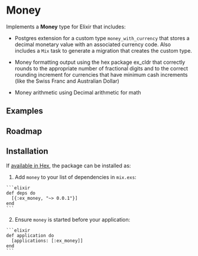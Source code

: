 # Money

Implements a **Money** type for Elixir that includes:

- Postgres extension for a custom type `money_with_currency` that stores a decimal monetary value with an associated currency code.  Also includes a `Mix` task to generate a migration that creates the custom type.

- Money formatting output using the hex package ex_cldr that correctly rounds to the appropriate number of fractional digits and to the correct rounding increment for currencies that have minimum cash increments (like the Swiss Franc and Australian Dollar)

- Money arithmetic using Decimal arithmetic for math

## Examples

## Roadmap

## Installation

If [available in Hex](https://hex.pm/docs/publish), the package can be installed as:

  1. Add `money` to your list of dependencies in `mix.exs`:

    ```elixir
    def deps do
      [{:ex_money, "~> 0.0.1"}]
    end
    ```

  2. Ensure `money` is started before your application:

    ```elixir
    def application do
      [applications: [:ex_money]]
    end
    ```

